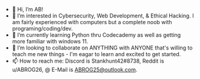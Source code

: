 - 👋 Hi, I’m AB!
- 👀 I’m interested in Cybersecurity, Web Development, & Ethical Hacking. I am fairly experienced with computers but a complete noob with programing/coding/dev.
- 🌱 I’m currently learning Python thru Codecademy as well as getting more familiar with windows 11.
- 💞️ I’m looking to collaborate on ANYTHING with ANYONE that's willing to teach me new things - I'm eagar to learn and excited to get started.
- 📫 How to reach me: Discord is Stankhunt42#8738, Reddit is u/ABROG26, @ E-Mail is ABROG25@outlook.com.

<!---
ABROG26/ABROG26 is a ✨ special ✨ repository because its `README.md` (this file) appears on your GitHub profile.
You can click the Preview link to take a look at your changes.
--->
